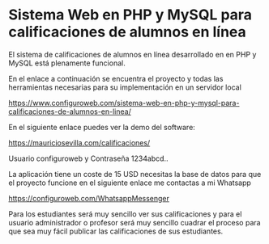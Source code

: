 # Sistema Web en PHP y MySQL para calificaciones de alumnos en línea


El sistema de calificaciones de alumnos en línea desarrollado en en PHP y MySQL está plenamente funcional.

En el enlace a continuación se encuentra el proyecto y todas las herramientas necesarias para su implementación en un servidor local

https://www.configuroweb.com/sistema-web-en-php-y-mysql-para-calificaciones-de-alumnos-en-linea/

En el siguiente enlace puedes ver la demo del software:

https://mauriciosevilla.com/calificaciones/

Usuario configuroweb y Contraseña 1234abcd..

La aplicación tiene un coste de 15 USD necesitas la base de datos para que el proyecto funcione en el siguiente enlace me contactas a mi Whatsapp

https://configuroweb.com/WhatsappMessenger

Para los estudiantes será muy sencillo ver sus calificaciones y para el usuario administrador o profesor será muy sencillo cuadrar el proceso para que sea muy fácil publicar las calificaciones de sus estudiantes.
